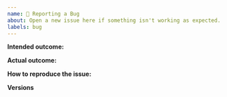 ```yaml
---
name: 🐛 Reporting a Bug
about: Open a new issue here if something isn't working as expected.
labels: bug
---
```


<!--
  Thanks for filing an issue on MobX!

  Please make sure that you include the following information to ensure that your issue is actionable.

  If you don't follow the template, your issue may end up being closed without anyone looking at it carefully, because it is not actionable for us without the information in this template.
-->

**Intended outcome:**

<!--
What you were trying to accomplish when the bug occurred, and as much code as possible related to the source of the problem.
-->

**Actual outcome:**

<!--
A description of what happened, including a screenshot or copy-paste of any related error messages, logs, or other output that might be related. Places to look for information include your browser console, server console, and network logs. Please avoid non-specific phrases like “didn’t work” or “broke”.
-->

**How to reproduce the issue:**

<!--
If possible, please create a reproduction using https://codesandbox.io/s/minimal-mobx-react-project-ppgml and link to it here. If the issue is more complicated or not reproducible with React, feel free to create your CodeSandbox or your own GitHub repo with the code.

Instructions for how the issue can be reproduced by a maintainer or contributor. Be as specific as possible, and only mention what is necessary to reproduce the bug. If possible, try to isolate the exact circumstances in which the bug occurs and avoid speculation over what the cause might be. Help us so we can help you quickly.
-->

**Versions**

<!--
If you are unable to use CodeSandbox for whatever reasons, please list here all relevant dependencies

If you encounter the issue after upgrading from MobX 4/5 to MobX 6, make sure you've applied the migration guide: https://mobx.js.org/migrating-from-4-or-5.html
-->
